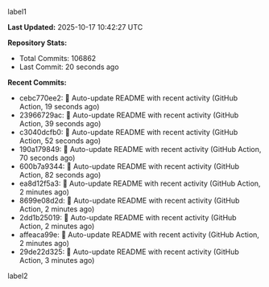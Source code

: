 
label1 
<!-- ACTIVITY_START -->
**Last Updated:** 2025-10-17 10:42:27 UTC

**Repository Stats:**
- Total Commits: 106862
- Last Commit: 20 seconds ago

**Recent Commits:**
- cebc770ee2: 🤖 Auto-update README with recent activity (GitHub Action, 19 seconds ago)
- 23966729ac: 🤖 Auto-update README with recent activity (GitHub Action, 39 seconds ago)
- c3040dcfb0: 🤖 Auto-update README with recent activity (GitHub Action, 52 seconds ago)
- 190a179849: 🤖 Auto-update README with recent activity (GitHub Action, 70 seconds ago)
- 600b7a9344: 🤖 Auto-update README with recent activity (GitHub Action, 82 seconds ago)
- ea8d12f5a3: 🤖 Auto-update README with recent activity (GitHub Action, 2 minutes ago)
- 8699e08d2d: 🤖 Auto-update README with recent activity (GitHub Action, 2 minutes ago)
- 2dd1b25019: 🤖 Auto-update README with recent activity (GitHub Action, 2 minutes ago)
- affeaca99e: 🤖 Auto-update README with recent activity (GitHub Action, 2 minutes ago)
- 29de22d325: 🤖 Auto-update README with recent activity (GitHub Action, 3 minutes ago)
<!-- ACTIVITY_END -->

label2
